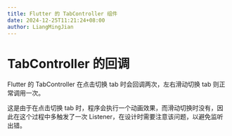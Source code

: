 ```yaml
---
title: Flutter 的 TabController 组件
date: 2024-12-25T11:21:24+08:00
author: LiangMingJian
---
```


# TabController 的回调

Flutter 的 TabController 在点击切换 tab 时会回调两次，左右滑动切换 tab 则正常调用一次。

这是由于在点击切换 tab 时，程序会执行一个动画效果，而滑动切换时没有，因此在这个过程中多触发了一次 Listener，在设计时需要注意该问题，以避免监听出错。
